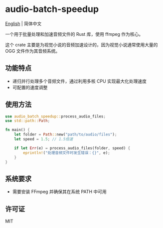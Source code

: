 # audio-batch-speedup

[English](./README.md) | 简体中文

一个用于批量处理和加速音频文件的 Rust 库，使用 ffmpeg 作为核心。

这个 crate 主要是为视觉小说的音频加速设计的，因为视觉小说通常使用大量的 OGG 文件作为其音频系统。

## 功能特点

- 递归并行处理多个音频文件，通过利用多核 CPU 实现最大化处理速度
- 可配置的速度调整

## 使用方法

```rust
use audio_batch_speedup::process_audio_files;
use std::path::Path;

fn main() {
    let folder = Path::new("path/to/audio/files");
    let speed = 1.5; // 1.5倍速

    if let Err(e) = process_audio_files(folder, speed) {
        eprintln!("处理音频文件时发生错误：{}", e);
    }
}
```

## 系统要求

- 需要安装 FFmpeg 并确保其在系统 PATH 中可用

## 许可证

MIT
